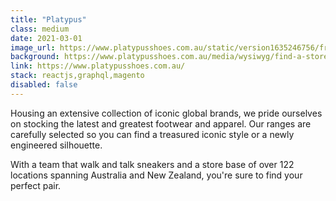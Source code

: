 ```yaml
---
title: "Platypus"
class: medium
date: 2021-03-01
image_url: https://www.platypusshoes.com.au/static/version1635246756/frontend/Ewave/platypus/en_AU/images/logo.svg
background: https://www.platypusshoes.com.au/media/wysiwyg/find-a-store.png
link: https://www.platypusshoes.com.au/
stack: reactjs,graphql,magento
disabled: false
---
```


Housing an extensive collection of iconic global brands, we pride ourselves on stocking the latest and greatest footwear and apparel. Our ranges are carefully selected so you can find a treasured iconic style or a newly engineered silhouette.

With a team that walk and talk sneakers and a store base of over 122 locations spanning Australia and New Zealand, you're sure to find your perfect pair.
